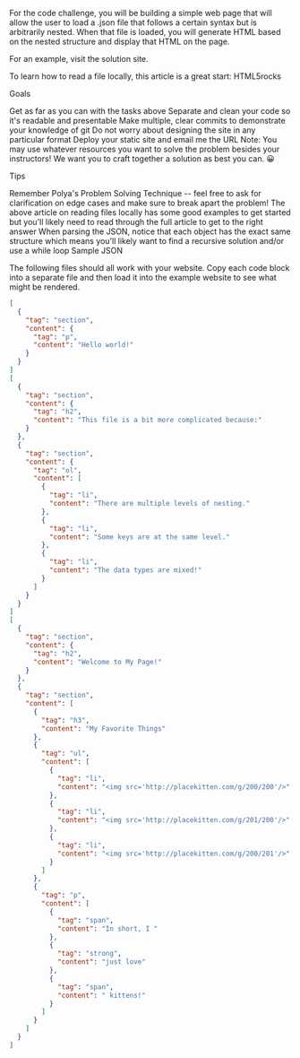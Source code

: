 For the code challenge, you will be building a simple web page that will allow the user to load a .json file that follows a certain syntax but is arbitrarily nested. When that file is loaded, you will generate HTML based on the nested structure and display that HTML on the page.

For an example, visit the solution site.

To learn how to read a file locally, this article is a great start: HTML5rocks

Goals

Get as far as you can with the tasks above
Separate and clean your code so it's readable and presentable
Make multiple, clear commits to demonstrate your knowledge of git
Do not worry about designing the site in any particular format
Deploy your static site and email me the URL
Note: You may use whatever resources you want to solve the problem besides your instructors! We want you to craft together a solution as best you can. 😀

Tips

Remember Polya's Problem Solving Technique -- feel free to ask for clarification on edge cases and make sure to break apart the problem!
The above article on reading files locally has some good examples to get started but you'll likely need to read through the full article to get to the right answer
When parsing the JSON, notice that each object has the exact same structure which means you'll likely want to find a recursive solution and/or use a while loop
Sample JSON

The following files should all work with your website. Copy each code block into a separate file and then load it into the example website to see what might be rendered.
```json
[
  {
    "tag": "section",
    "content": {
      "tag": "p",
      "content": "Hello world!"
    }
  }
]
[
  {
    "tag": "section",
    "content": {
      "tag": "h2",
      "content": "This file is a bit more complicated because:"
    }
  },
  {
    "tag": "section",
    "content": {
      "tag": "ol",
      "content": [
        {
          "tag": "li",
          "content": "There are multiple levels of nesting."
        },
        {
          "tag": "li",
          "content": "Some keys are at the same level."
        },
        {
          "tag": "li",
          "content": "The data types are mixed!"
        }
      ]
    }
  }
]
[
  {
    "tag": "section",
    "content": {
      "tag": "h2",
      "content": "Welcome to My Page!"
    }
  },
  {
    "tag": "section",
    "content": [
      {
        "tag": "h3",
        "content": "My Favorite Things"
      },
      {
        "tag": "ul",
        "content": [
          {
            "tag": "li",
            "content": "<img src='http://placekitten.com/g/200/200'/>"
          },
          {
            "tag": "li",
            "content": "<img src='http://placekitten.com/g/201/200'/>"
          },
          {
            "tag": "li",
            "content": "<img src='http://placekitten.com/g/200/201'/>"
          }
        ]
      },
      {
        "tag": "p",
        "content": [
          {
            "tag": "span",
            "content": "In short, I "
          },
          {
            "tag": "strong",
            "content": "just love"
          },
          {
            "tag": "span",
            "content": " kittens!"
          }
        ]
      }
    ]
  }
]
```

